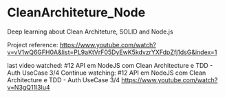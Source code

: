 # CleanArchiteture_Node
Deep learning about Clean Architeture, SOLID and Node.js

Project reference: https://www.youtube.com/watch?v=vV1wQ6GFH0A&list=PL9aKtVrF05DyEwK5kdvzrYXFdpZfj1dsG&index=1

last video watched: #12 API em NodeJS com Clean Architecture e TDD - Auth UseCase 3/4
Continue watching: #12 API em NodeJS com Clean Architecture e TDD - Auth UseCase 3/4
https://www.youtube.com/watch?v=N3gQ11l3lu4
